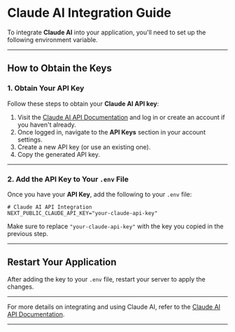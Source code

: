 # Claude AI Integration Guide

To integrate **Claude AI** into your application, you'll need to set up the following environment variable.

---

## How to Obtain the Keys

### 1. Obtain Your API Key

Follow these steps to obtain your **Claude AI API key**:

1. Visit the [Claude AI API Documentation](https://claude.ai/docs) and log in or create an account if you haven't already.
2. Once logged in, navigate to the **API Keys** section in your account settings.
3. Create a new API key (or use an existing one).
4. Copy the generated API key.

---

### 2. Add the API Key to Your `.env` File

Once you have your **API Key**, add the following to your `.env` file:

```env
# Claude AI API Integration
NEXT_PUBLIC_CLAUDE_API_KEY="your-claude-api-key"
```

Make sure to replace `"your-claude-api-key"` with the key you copied in the previous step.

---

## Restart Your Application

After adding the key to your `.env` file, restart your server to apply the changes.

---

For more details on integrating and using Claude AI, refer to the [Claude AI API Documentation](https://claude.ai/docs).

---